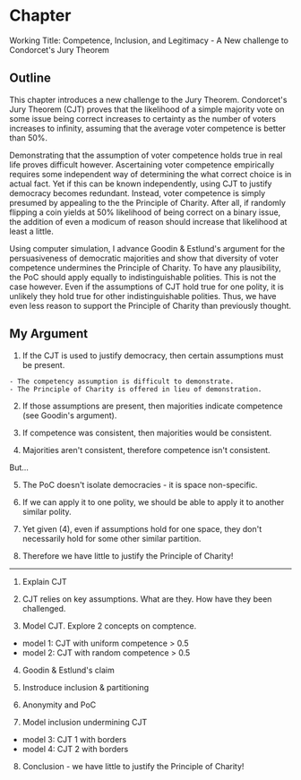 # Chapter

Working Title: Competence, Inclusion, and Legitimacy - A New challenge to Condorcet's Jury Theorem

## Outline

This chapter introduces a new challenge to the Jury Theorem.  Condorcet's Jury Theorem (CJT) proves that the likelihood of a simple majority vote on some issue being correct increases to certainty as the number of voters increases to infinity, assuming that the average voter competence is better than 50%.

Demonstrating that the assumption of voter competence holds true in real life proves difficult however.  Ascertaining voter competence empirically requires some independent way of determining the what correct choice is in actual fact.  Yet if this can be known independently, using CJT to justify democracy becomes redundant.  Instead, voter competence is simply presumed by appealing to the the Principle of Charity.  After all, if randomly flipping a coin yields at 50% likelihood of being correct on a binary issue, the addition of even a modicum of reason should increase that likelihood at least a little.

Using computer simulation, I advance Goodin & Estlund's argument for the persuasiveness of democratic majorities and show that diversity of voter competence undermines the Principle of Charity.  To have any plausibility, the PoC should apply equally to indistinguishable polities.  This is not the case however.  Even if the assumptions of CJT hold true for one polity, it is unlikely they hold true for other indistinguishable polities.  Thus, we have even less reason to support the Principle of Charity than previously thought.


## My Argument

  1. If the CJT is used to justify democracy, then certain assumptions must be present.

    - The competency assumption is difficult to demonstrate.
    - The Principle of Charity is offered in lieu of demonstration.

  2. If those assumptions are present, then majorities indicate competence (see Goodin's argument).

  3.  If competence was consistent, then majorities would be consistent.

  4.  Majorities aren't consistent, therefore competence isn't consistent.

But...

  5. The PoC doesn't isolate democracies - it is space non-specific.

  6. If we can apply it to one polity, we should be able to apply it to another similar polity.

  7. Yet given (4), even if assumptions hold for one space, they don't necessarily hold for some other similar partition.

  8. Therefore we have little to justify the Principle of Charity!


---

1. Explain CJT

2. CJT relies on key assumptions.  What are they. How have they been challenged.

3. Model CJT. Explore 2 concepts on comptence.

  - model 1: CJT with uniform competence > 0.5
  - model 2: CJT with random competence > 0.5 

4. Goodin & Estlund's claim

5. Instroduce inclusion & partitioning

6. Anonymity and PoC

7. Model inclusion undermining CJT

  - model 3: CJT 1 with borders
  - model 4: CJT 2 with borders

8. Conclusion - we have little to justify the Principle of Charity!